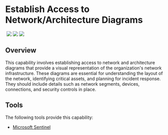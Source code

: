 # Establish Access to Network/Architecture Diagrams
&nbsp;![](https://img.shields.io/badge/ID-C1009-blue)&nbsp;![](https://img.shields.io/badge/Phase-Preparation_%28P0001%29-blue)&nbsp;![](https://img.shields.io/badge/Category-General-blue)
## Overview
This capability involves establishing access to network and architecture diagrams that provide a visual representation of the organization's network infrastructure. These diagrams are essential for understanding the layout of the network, identifying critical assets, and planning for incident response. They should include details such as network segments, devices, connections, and security controls in place.

## Tools
The following tools provide this capability:

- [Microsoft Sentinel](../tool/ms-sentinel/C1009.md)